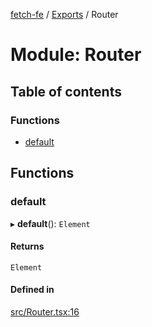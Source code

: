 [fetch-fe](../README.md) / [Exports](../modules.md) / Router

# Module: Router

## Table of contents

### Functions

- [default](Router.md#default)

## Functions

### default

▸ **default**(): `Element`

#### Returns

`Element`

#### Defined in

[src/Router.tsx:16](https://github.com/SimoneLazier/fetch-fe/blob/5933c5b/src/Router.tsx#L16)
